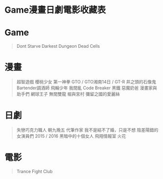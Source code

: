 # Game漫畫日劇電影收藏表

# Game
> Dont Starve
> Darkest Dungeon
> Dead Cells

# 漫畫
> 超智遊戲
> 櫻桃少女
> 第一神拳
> GTO / GTO湘南14日 / GT-R
> 井之頭的石像鬼
> Bartender調酒師
> 飛輪少年
> 我間亂
> Code Breaker
> 黑鐵
> 惡魔奶爸
> 漫畫家與助手們
> 網球王子
> 無間雙龍
> 堀與宮村
> 彌留之國的愛麗絲

# 日劇
> 失戀巧克力職人
> 朝九晚五
> 代筆作家
> 我不是結不了婚，只是不想
> 陰差陽錯的女演員們 2015 / 2016
> 黑暗中的十個女人
> 飛翔情報室
> 火花

# 電影
> Trance
> Fight Club